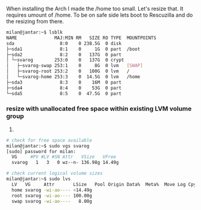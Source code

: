 
When installing the Arch I made the /home too small. Let's resize that. It requires umount of /home. To be on safe side lets boot to Rescuzilla and do the resizing from there.

```bash
milan@jantar:~$ lsblk
NAME              MAJ:MIN RM   SIZE RO TYPE  MOUNTPOINTS
sda                 8:0    0 238.5G  0 disk
├─sda1              8:1    0     1G  0 part  /boot
├─sda2              8:2    0   137G  0 part
│ └─svarog        253:0    0   137G  0 crypt
│   ├─svarog-swap 253:1    0     8G  0 lvm   [SWAP]
│   ├─svarog-root 253:2    0   100G  0 lvm   /
│   └─svarog-home 253:3    0  14.5G  0 lvm   /home
├─sda3              8:3    0    16M  0 part
├─sda4              8:4    0    53G  0 part
└─sda5              8:5    0  47.5G  0 part
```

### resize with unallocated free space within existing LVM volume group

1. 

```bash
# check for free space available
milan@jantar:~$ sudo vgs svarog
[sudo] password for milan:
  VG     #PV #LV #SN Attr   VSize   VFree
  svarog   1   3   0 wz--n- 136.98g 14.49g
```


```bash
# check current logical volume sizes
milan@jantar:~$ sudo lvs
  LV   VG     Attr       LSize   Pool Origin Data%  Meta%  Move Log Cpy%Sync Convert
  home svarog -wi-ao---- <14.49g
  root svarog -wi-ao---- 100.00g
  swap svarog -wi-ao----   8.00g
```